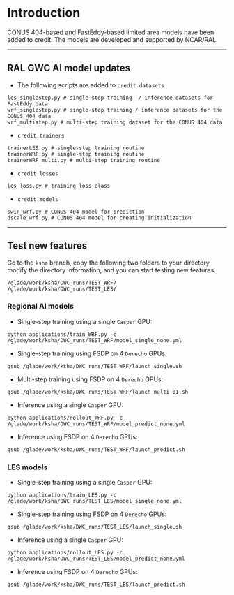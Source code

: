 # Introduction

CONUS 404-based and FastEddy-based limited area models have been added to credit. The models are developed and supported by NCAR/RAL. 

-------------------------------------------------

## RAL GWC AI model updates

* The following scripts are added to `credit.datasets`
```
les_singlestep.py # single-step training  / inference datasets for FastEddy data
wrf_singlestep.py # single-step training / inference datasets for the CONUS 404 data
wrf_multistep.py # multi-step training dataset for the CONUS 404 data
```

* `credit.trainers`
```
trainerLES.py # single-step training routine
trainerWRF.py # single-step training routine
trainerWRF_multi.py # multi-step training routine
```

* `credit.losses`
```
les_loss.py # training loss class
```

* `credit.models`
```
swin_wrf.py # CONUS 404 model for prediction
dscale_wrf.py # CONUS 404 model for creating initialization
```

-------------------------------------------------

## Test new features

Go to the `ksha` branch, copy the following two folders to your directory, modify the directory information, and you can start testing new features.
```
/glade/work/ksha/DWC_runs/TEST_WRF/
/glade/work/ksha/DWC_runs/TEST_LES/
```

### Regional AI models

 * Single-step training using a single `Casper` GPU: 
```
python applications/train_WRF.py -c /glade/work/ksha/DWC_runs/TEST_WRF/model_single_none.yml
```
 * Single-step training using FSDP on 4 `Derecho` GPUs:
```
qsub /glade/work/ksha/DWC_runs/TEST_WRF/launch_single.sh
```
* Multi-step training using FSDP on 4 `Derecho` GPUs:
```
qsub /glade/work/ksha/DWC_runs/TEST_WRF/launch_multi_01.sh
```
* Inference using a single `Casper` GPU:
```
python applications/rollout_WRF.py -c /glade/work/ksha/DWC_runs/TEST_WRF/model_predict_none.yml
```
* Inference using FSDP on 4 `Derecho` GPUs:
```
qsub /glade/work/ksha/DWC_runs/TEST_WRF/launch_predict.sh 
```
### LES models

 * Single-step training using a single `Casper` GPU: 
```
python applications/train_LES.py -c /glade/work/ksha/DWC_runs/TEST_LES/model_single_none.yml
```

 * Single-step training using FSDP on 4 `Derecho` GPUs:
```
qsub /glade/work/ksha/DWC_runs/TEST_LES/launch_single.sh
```

* Inference using a single `Casper` GPU:
```
python applications/rollout_LES.py -c /glade/work/ksha/DWC_runs/TEST_LES/model_predict_none.yml
```

* Inference using FSDP on 4 `Derecho` GPUs:
```
qsub /glade/work/ksha/DWC_runs/TEST_LES/launch_predict.sh 
```